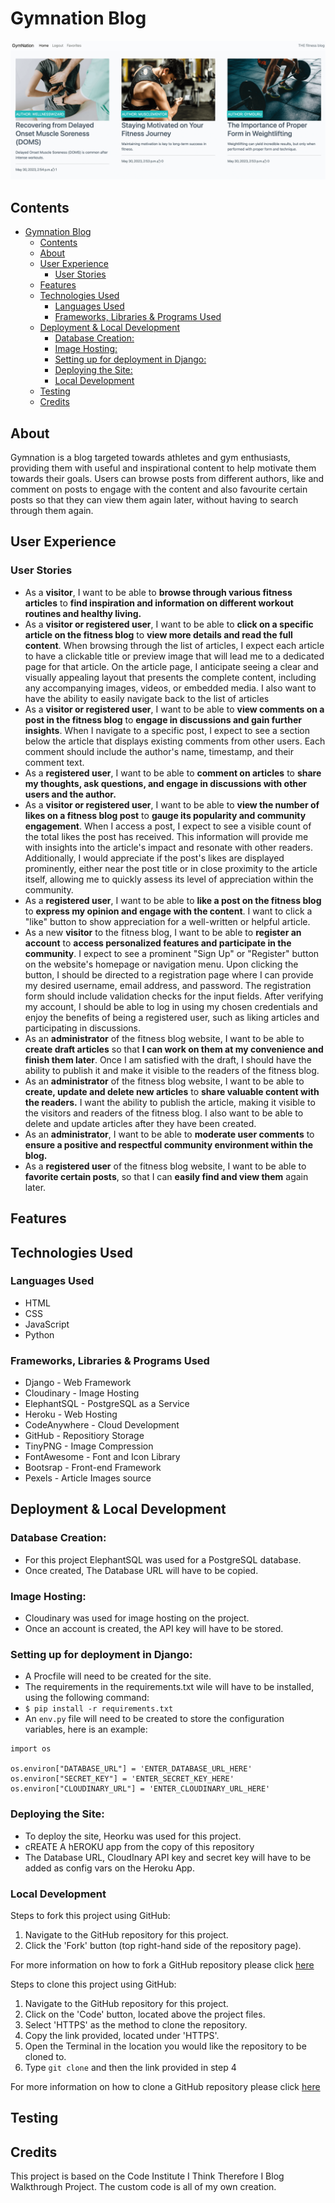 # Gymnation Blog

![Gymnation blog on desktop](/media/images/desktop-image.png)

## Contents

- [Gymnation Blog](#gymnation-blog)
  - [Contents](#contents)
  - [About](#about)
  - [User Experience](#user-experience)
    - [User Stories](#user-stories)
  - [Features](#features)
  - [Technologies Used](#technologies-used)
    - [Languages Used](#languages-used)
    - [Frameworks, Libraries \& Programs Used](#frameworks-libraries--programs-used)
  - [Deployment \& Local Development](#deployment--local-development)
    - [Database Creation:](#database-creation)
    - [Image Hosting:](#image-hosting)
    - [Setting up for deployment in Django:](#setting-up-for-deployment-in-django)
    - [Deploying the Site:](#deploying-the-site)
    - [Local Development](#local-development)
  - [Testing](#testing)
  - [Credits](#credits)

## About

Gymnation is a blog targeted towards athletes and gym enthusiasts, providing them with useful and inspirational content to help motivate them towards their goals. Users can browse posts from different authors, like and comment on posts to engage with the content and also favourite certain posts so that they can view them again later, without having to search through them again.

## User Experience

### User Stories

- As a **visitor**, I want to be able to **browse through various fitness articles** to **find inspiration and information on different workout routines and healthy living.**
- As a **visitor or registered user**, I want to be able to **click on a specific article on the fitness blog** to **view more details and read the full content**. When browsing through the list of articles, I expect each article to have a clickable title or preview image that will lead me to a dedicated page for that article. On the article page, I anticipate seeing a clear and visually appealing layout that presents the complete content, including any accompanying images, videos, or embedded media. I also want to have the ability to easily navigate back to the list of articles
- As a **visitor or registered user**, I want to be able to **view comments on a post in the fitness blog** to **engage in discussions and gain further insights**. When I navigate to a specific post, I expect to see a section below the article that displays existing comments from other users. Each comment should include the author's name, timestamp, and their comment text.
- As a **registered user**, I want to be able to **comment on articles** to **share my thoughts, ask questions, and engage in discussions with other users and the author.**
- As a **visitor or registered user**, I want to be able to **view the number of likes on a fitness blog post** to **gauge its popularity and community engagement**. When I access a post, I expect to see a visible count of the total likes the post has received. This information will provide me with insights into the article's impact and resonate with other readers. Additionally, I would appreciate if the post's likes are displayed prominently, either near the post title or in close proximity to the article itself, allowing me to quickly assess its level of appreciation within the community.
- As a **registered user**, I want to be able to **like a post on the fitness blog** to **express my opinion and engage with the content**. I want to click a "like" button to show appreciation for a well-written or helpful article.
- As a new **visitor** to the fitness blog, I want to be able to **register an account** to **access personalized features and participate in the community**. I expect to see a prominent "Sign Up" or "Register" button on the website's homepage or navigation menu. Upon clicking the button, I should be directed to a registration page where I can provide my desired username, email address, and password. The registration form should include validation checks for the input fields. After verifying my account, I should be able to log in using my chosen credentials and enjoy the benefits of being a registered user, such as liking articles and participating in discussions.
- As an **administrator** of the fitness blog website, I want to be able to **create draft articles** so that **I can work on them at my convenience and finish them later**. Once I am satisfied with the draft, I should have the ability to publish it and make it visible to the readers of the fitness blog.
- As an **administrator** of the fitness blog website, I want to be able to **create, update and delete new articles** to **share valuable content with the readers.** I want the ability to publish the article, making it visible to the visitors and readers of the fitness blog. I also want to be able to delete and update articles after they have been created.
- As an **administrator**, I want to be able to **moderate user comments** to **ensure a positive and respectful community environment within the blog.**
- As a **registered user** of the fitness blog website, I want to be able to **favorite certain posts**, so that I can **easily find and view them** again later.

## Features

## Technologies Used

### Languages Used

- HTML
- CSS
- JavaScript
- Python

### Frameworks, Libraries & Programs Used

- Django - Web Framework
- Cloudinary - Image Hosting
- ElephantSQL - PostgreSQL as a Service
- Heroku - Web Hosting
- CodeAnywhere - Cloud Development
- GitHub - Repositiory Storage
- TinyPNG - Image Compression
- FontAwesome - Font and Icon Library
- Bootsrap - Front-end Framework
- Pexels - Article Images source

## Deployment & Local Development

### Database Creation:

- For this project ElephantSQL was used for a PostgreSQL database.
- Once created, The Database URL will have to be copied.

### Image Hosting:

- Cloudinary was used for image hosting on the project.
- Once an account is created, the API key will have to be stored.

### Setting up for deployment in Django:

- A Procfile will need to be created for the site.
- The requirements in the requirements.txt wile will have to be installed, using the following command:
- `$ pip install -r requirements.txt`
- An `env.py` file will need to be created to store the configuration variables, here is an example:

```
import os

os.environ["DATABASE_URL"] = 'ENTER_DATABASE_URL_HERE'
os.environ["SECRET_KEY"] = 'ENTER_SECRET_KEY_HERE'
os.environ["CLOUDINARY_URL"] = 'ENTER_CLOUDINARY_URL_HERE'
```

### Deploying the Site:

- To deploy the site, Heorku was used for this project.
- cREATE A hEROKU app from the copy of this repository
- The Database URL, CloudInary API key and secret key will have to be added as config vars on the Heroku App.

### Local Development

Steps to fork this project using GitHub:

1. Navigate to the GitHub repository for this project.
2. Click the 'Fork' button (top right-hand side of the repository page).

For more information on how to fork a GitHub repository please click [here](https://docs.github.com/en/get-started/quickstart/fork-a-repo)

Steps to clone this project using GitHub:

1. Navigate to the GitHub repository for this project.
2. Click on the 'Code' button, located above the project files.
3. Select 'HTTPS' as the method to clone the repository.
4. Copy the link provided, located under 'HTTPS'.
5. Open the Terminal in the location you would like the repository to be cloned to.
6. Type `git clone` and then the link provided in step 4

For more information on how to clone a GitHub repository please click [here](https://docs.github.com/en/repositories/creating-and-managing-repositories/cloning-a-repository)

## Testing

## Credits

This project is based on the Code Institute I Think Therefore I Blog Walkthrough Project. The custom code is all of my own creation.
